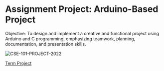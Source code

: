 # Assignment Project: Arduino-Based Project

Objective:
To design and implement a creative and functional project using Arduino and C programming, emphasizing teamwork, planning, documentation, and presentation skills.

![CSE-101-PROJECT-2022](https://github.com/emirgit/GTU-UNIVERSITYASSIGNMENTS/assets/121714055/cf58c936-333c-4c9a-8e0e-309b8e0e8aab)

[Term Project](https://github.com/emirgit/iDoor)
